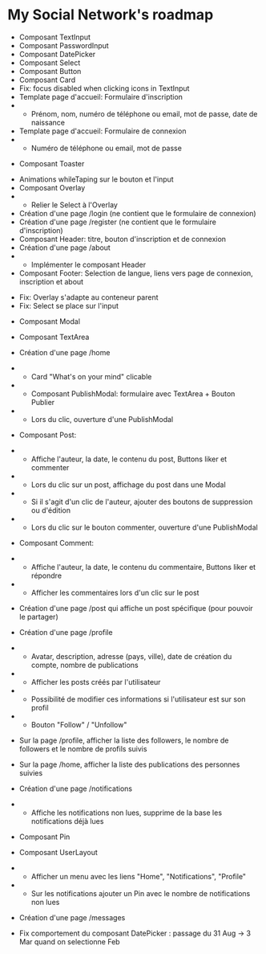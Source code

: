 # My Social Network's roadmap

+ Composant TextInput
+ Composant PasswordInput
+ Composant DatePicker
+ Composant Select
+ Composant Button
+ Composant Card
+ Fix: focus disabled when clicking icons in TextInput
+ Template page d'accueil: Formulaire d'inscription
+ - Prénom, nom, numéro de téléphone ou email, mot de passe, date de naissance
+ Template page d'accueil: Formulaire de connexion
+ - Numéro de téléphone ou email, mot de passe

- Composant Toaster
+ Animations whileTaping sur le bouton et l'input
+ Composant Overlay
+ - Relier le Select à l'Overlay
+ Création d'une page /login (ne contient que le formulaire de connexion)
+ Création d'une page /register (ne contient que le formulaire d'inscription)
+ Composant Header: titre, bouton d'inscription et de connexion
+ Création d'une page /about
+ - Implémenter le composant Header
+ Composant Footer: Selection de langue, liens vers page de connexion, inscription et about

- Fix: Overlay s'adapte au conteneur parent
- Fix: Select se place sur l'input
+ Composant Modal
- Composant TextArea
- Création d'une page /home
- - Card "What's on your mind" clicable
- - Composant PublishModal: formulaire avec TextArea + Bouton Publier
- - Lors du clic, ouverture d'une PublishModal
- Composant Post:
- - Affiche l'auteur, la date, le contenu du post, Buttons liker et commenter
- - Lors du clic sur un post, affichage du post dans une Modal
- - Si il s'agit d'un clic de l'auteur, ajouter des boutons de suppression ou d'édition
- - Lors du clic sur le bouton commenter, ouverture d'une PublishModal
- Composant Comment:
- - Affiche l'auteur, la date, le contenu du commentaire, Buttons liker et répondre
- - Afficher les commentaires lors d'un clic sur le post
- Création d'une page /post qui affiche un post spécifique (pour pouvoir le partager)

- Création d'une page /profile
- - Avatar, description, adresse (pays, ville), date de création du compte, nombre de publications
- - Afficher les posts créés par l'utilisateur
- - Possibilité de modifier ces informations si l'utilisateur est sur son profil

- - Bouton "Follow" / "Unfollow"
- Sur la page /profile, afficher la liste des followers, le nombre de followers et le nombre de profils suivis
- Sur la page /home, afficher la liste des publications des personnes suivies

- Création d'une page /notifications
- - Affiche les notifications non lues, supprime de la base les notifications déjà lues

- Composant Pin
- Composant UserLayout
- - Afficher un menu avec les liens "Home", "Notifications", "Profile"
- - Sur les notifications ajouter un Pin avec le nombre de notifications non lues

- Création d'une page /messages

- Fix comportement du composant DatePicker : passage du 31 Aug -> 3 Mar quand on selectionne Feb 
